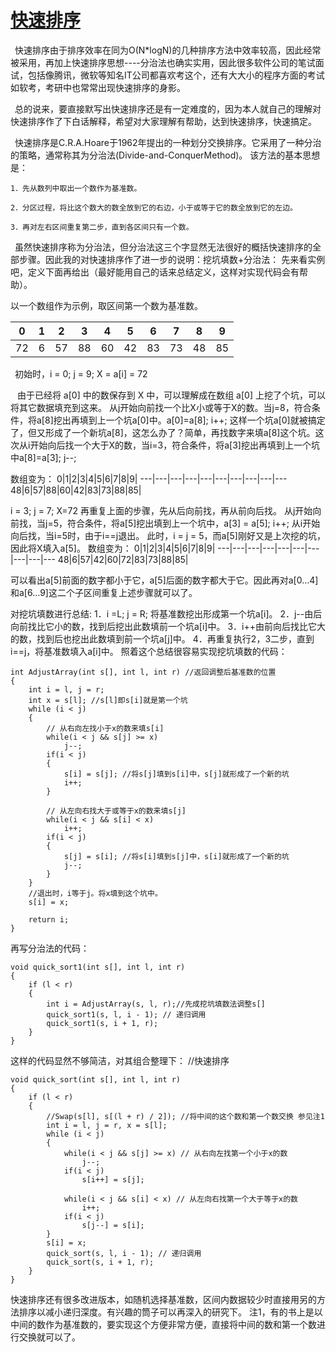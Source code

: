 # [快速排序](https://www.runoob.com/w3cnote/quick-sort.html)
&ensp;快速排序由于排序效率在同为O(N*logN)的几种排序方法中效率较高，因此经常被采用，再加上快速排序思想----分治法也确实实用，因此很多软件公司的笔试面试，包括像腾讯，微软等知名IT公司都喜欢考这个，还有大大小的程序方面的考试如软考，考研中也常常出现快速排序的身影。

&ensp;总的说来，要直接默写出快速排序还是有一定难度的，因为本人就自己的理解对快速排序作了下白话解释，希望对大家理解有帮助，达到快速排序，快速搞定。
 
&ensp;快速排序是C.R.A.Hoare于1962年提出的一种划分交换排序。它采用了一种分治的策略，通常称其为分治法(Divide-and-ConquerMethod)。
该方法的基本思想是：

    1．先从数列中取出一个数作为基准数。
    
    2．分区过程，将比这个数大的数全放到它的右边，小于或等于它的数全放到它的左边。
    
    3．再对左右区间重复第二步，直到各区间只有一个数。  
&ensp;虽然快速排序称为分治法，但分治法这三个字显然无法很好的概括快速排序的全部步骤。因此我的对快速排序作了进一步的说明：挖坑填数+分治法：
先来看实例吧，定义下面再给出（最好能用自己的话来总结定义，这样对实现代码会有帮助）。
 
以一个数组作为示例，取区间第一个数为基准数。

0 | 1| 2| 3| 4| 5|6|7|8|9
---|---|---|---|---|---|---|---|---|---
72|6|57|88|60|42|83|73|48|85|

&ensp;初始时，i = 0;  j = 9;   X = a[i] = 72

&ensp; 由于已经将 a[0] 中的数保存到 X 中，可以理解成在数组 a[0] 上挖了个坑，可以将其它数据填充到这来。
从j开始向前找一个比X小或等于X的数。当j=8，符合条件，将a[8]挖出再填到上一个坑a[0]中。a[0]=a[8]; i++;  这样一个坑a[0]就被搞定了，但又形成了一个新坑a[8]，这怎么办了？简单，再找数字来填a[8]这个坑。这次从i开始向后找一个大于X的数，当i=3，符合条件，将a[3]挖出再填到上一个坑中a[8]=a[3]; j--;
 
数组变为：
0|1|2|3|4|5|6|7|8|9|
---|---|---|---|---|---|---|---|---|---
48|6|57|88|60|42|83|73|88|85|
 
i = 3;   j = 7;   X=72
再重复上面的步骤，先从后向前找，再从前向后找。
从j开始向前找，当j=5，符合条件，将a[5]挖出填到上一个坑中，a[3] = a[5]; i++;
从i开始向后找，当i=5时，由于i==j退出。
此时，i = j = 5，而a[5]刚好又是上次挖的坑，因此将X填入a[5]。
数组变为：
0|1|2|3|4|5|6|7|8|9|
---|---|---|---|---|---|---|---|---|---
48|6|57|42|60|72|83|73|88|85|

可以看出a[5]前面的数字都小于它，a[5]后面的数字都大于它。因此再对a[0…4]和a[6…9]这二个子区间重复上述步骤就可以了。  
 
对挖坑填数进行总结:
1．i =L; j = R; 将基准数挖出形成第一个坑a[i]。
2．j--由后向前找比它小的数，找到后挖出此数填前一个坑a[i]中。
3．i++由前向后找比它大的数，找到后也挖出此数填到前一个坑a[j]中。
4．再重复执行2，3二步，直到i==j，将基准数填入a[i]中。
照着这个总结很容易实现挖坑填数的代码：
```
int AdjustArray(int s[], int l, int r) //返回调整后基准数的位置
{
    int i = l, j = r;
    int x = s[l]; //s[l]即s[i]就是第一个坑
    while (i < j)
    {
        // 从右向左找小于x的数来填s[i]
        while(i < j && s[j] >= x) 
            j--;  
        if(i < j) 
        {
            s[i] = s[j]; //将s[j]填到s[i]中，s[j]就形成了一个新的坑
            i++;
        }
 
        // 从左向右找大于或等于x的数来填s[j]
        while(i < j && s[i] < x)
            i++;  
        if(i < j) 
        {
            s[j] = s[i]; //将s[i]填到s[j]中，s[i]就形成了一个新的坑
            j--;
        }
    }
    //退出时，i等于j。将x填到这个坑中。
    s[i] = x;
 
    return i;
}
```
再写分治法的代码：
```
void quick_sort1(int s[], int l, int r)
{
    if (l < r)
    {
        int i = AdjustArray(s, l, r);//先成挖坑填数法调整s[]
        quick_sort1(s, l, i - 1); // 递归调用 
        quick_sort1(s, i + 1, r);
    }
}
```
这样的代码显然不够简洁，对其组合整理下：
//快速排序
```
void quick_sort(int s[], int l, int r)
{
    if (l < r)
    {
        //Swap(s[l], s[(l + r) / 2]); //将中间的这个数和第一个数交换 参见注1
        int i = l, j = r, x = s[l];
        while (i < j)
        {
            while(i < j && s[j] >= x) // 从右向左找第一个小于x的数
                j--;  
            if(i < j) 
                s[i++] = s[j];
            
            while(i < j && s[i] < x) // 从左向右找第一个大于等于x的数
                i++;  
            if(i < j) 
                s[j--] = s[i];
        }
        s[i] = x;
        quick_sort(s, l, i - 1); // 递归调用 
        quick_sort(s, i + 1, r);
    }
}
```
快速排序还有很多改进版本，如随机选择基准数，区间内数据较少时直接用另的方法排序以减小递归深度。有兴趣的筒子可以再深入的研究下。
注1，有的书上是以中间的数作为基准数的，要实现这个方便非常方便，直接将中间的数和第一个数进行交换就可以了。
